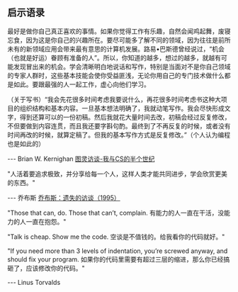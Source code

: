 ## 启示语录

最好是做你自己真正喜欢的事情。如果你觉得工作有乐趣，自然会闻鸡起舞，废寝忘食，因为这是你自己的兴趣所在。要尽可能多了解不同的领域，因为往往是前所未有的新领域应用会带来最有意思的计算机发展。路易•巴斯德曾经说过，“机会（也就是好运）眷顾有准备的人”。所以，你知道的越多，想过的越多，就越有可能发现冒出来的机会。学会清晰明白地说话和写作，特别是当面对不是你自己领域的专家人群时，这些基本技能会使你受益匪浅，无论你用自己的专门技术做什么都是如此。要跟最强的人一起工作，虚心向他们学习。

（关于写书）“我会先花很多时间考虑我要说什么，再花很多时间考虑书这种大项目的组织结构和基本内容。一旦基本想法明确了，我就动笔写作。我会尽快形成文字，得到还算可以的一份初稿。然后我就花大量时间去改，初稿会经过反复修改，不但要做到内容连贯，而且我还要字斟句酌。最终到了不再反复的时候，或者没有时间再改的时候，就算定稿了。但我的基本写作方式是反复修改。”（个人认为编程也是如此的）

--- Brian W. Kernighan [图灵访谈-我与CS的半个世纪](http://www.ituring.com.cn/article/1725)


"人活着要追求极致，并分享给每一个人，这样人类才能共同进步，学会欣赏更美的东西。"

--- 乔布斯 [乔布斯：遗失的访谈（1995）](http://3g.163.com/ntes/special/0034073A/iframe.html?url=http://v.163.com/movie/2013/5/N/R/M8TBJIK7D_M8TBLIINR.html)

"Those that can, do. Those that can’t, complain.
有能力的人一直在干活，没能力的人一直在抱怨。"

"Talk is cheap. Show me the code.
空谈是不值钱的。给我看你的代码就好。"

"If you need more than 3 levels of indentation, you’re screwed anyway, and should fix your program.
如果你的代码里需要有超过三层的缩进，那么你已经搞砸了，应该修改你的代码。"

--- Linus Torvalds